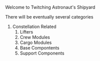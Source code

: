 Welcome to Twitching Astronaut's Shipyard

There will be eventually several categories

1. Constellation Related
    1. Lifters
    2. Crew Modules
    3. Cargo Modules
    4. Base Compontents
    5. Support Components


